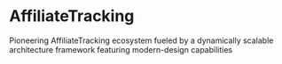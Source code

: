 # AffiliateTracking
Pioneering AffiliateTracking ecosystem fueled by a dynamically scalable architecture framework featuring modern-design capabilities
